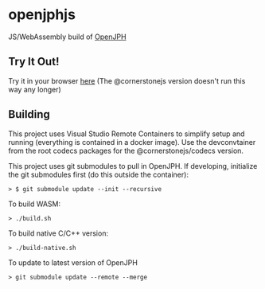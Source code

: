# openjphjs

JS/WebAssembly build of [OpenJPH](https://github.com/aous72/OpenJPH)

## Try It Out!

Try it in your browser [here](https://chafey.github.io/openjphjs/test/browser/index.html)  (The @cornerstonejs version doesn't run this way any longer)

## Building

This project uses Visual Studio Remote Containers to simplify setup and running (everything is contained in a docker image).  Use the devconvtainer from the
root codecs packages for the @cornerstonejs/codecs version.

This project uses git submodules to pull in OpenJPH.  If developing, initialize the git submodules first (do this outside the container):

```
> $ git submodule update --init --recursive
```

To build WASM:

```
> ./build.sh
```

To build native C/C++ version:
```
> ./build-native.sh
```

To update to latest version of OpenJPH
```
> git submodule update --remote --merge
```
